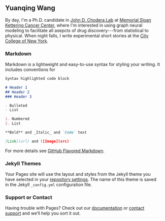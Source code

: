 ## Yuanqing Wang

By day, I'm a Ph.D. candidate in [John D. Chodera Lab](choderalab.org) at [Memorial Sloan Kettering Cancer Center](mskcc.org), where I'm interested in using graph neural modeling to facilitate all asepcts of drug discovery---from statistical to physical. When night falls, I write experimental short stories at the [City College of New York](ccny.cuny.edu). 


### Markdown

Markdown is a lightweight and easy-to-use syntax for styling your writing. It includes conventions for

```markdown
Syntax highlighted code block

# Header 1
## Header 2
### Header 3

- Bulleted
- List

1. Numbered
2. List

**Bold** and _Italic_ and `Code` text

[Link](url) and ![Image](src)
```

For more details see [GitHub Flavored Markdown](https://guides.github.com/features/mastering-markdown/).

### Jekyll Themes

Your Pages site will use the layout and styles from the Jekyll theme you have selected in your [repository settings](https://github.com/uli-ai/www/settings/pages). The name of this theme is saved in the Jekyll `_config.yml` configuration file.

### Support or Contact

Having trouble with Pages? Check out our [documentation](https://docs.github.com/categories/github-pages-basics/) or [contact support](https://support.github.com/contact) and we’ll help you sort it out.


